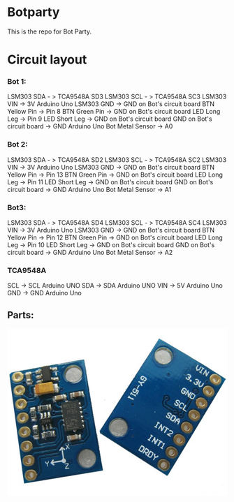 # Botparty
This is the repo for Bot Party.


# Circuit layout

### Bot 1:
LSM303 SDA - > TCA9548A SD3
LSM303 SCL - > TCA9548A SC3
LSM303 VIN -> 3V Arduino Uno
LSM303 GND -> GND on Bot's circuit board
BTN Yellow Pin -> Pin 8
BTN Green Pin -> GND on Bot's circuit board
LED Long Leg -> Pin 9
LED Short Leg -> GND on Bot's circuit board
GND on Bot's circuit board -> GND Arduino Uno
Bot Metal Sensor -> A0

### Bot 2:

LSM303 SDA - > TCA9548A SD2
LSM303 SCL - > TCA9548A SC2
LSM303 VIN -> 3V Arduino Uno
LSM303 GND -> GND on Bot's circuit board
BTN Yellow Pin -> Pin 13
BTN Green Pin -> GND on Bot's circuit board
LED Long Leg -> Pin 11
LED Short Leg -> GND on Bot's circuit board
GND on Bot's circuit board -> GND Arduino Uno
Bot Metal Sensor -> A1

### Bot3:
LSM303 SDA - > TCA9548A SD4
LSM303 SCL - > TCA9548A SC4
LSM303 VIN -> 3V Arduino Uno
LSM303 GND -> GND on Bot's circuit board
BTN Yellow Pin -> Pin 12
BTN Green Pin -> GND on Bot's circuit board
LED Long Leg -> Pin 10
LED Short Leg -> GND on Bot's circuit board
GND on Bot's circuit board -> GND Arduino Uno
Bot Metal Sensor -> A2


### TCA9548A
SCL -> SCL Arduino UNO
SDA -> SDA Arduino UNO
VIN -> 5V Arduino Uno
GND -> GND Arduino Uno

## Parts:
![LSM303](lsm303.jpg)
